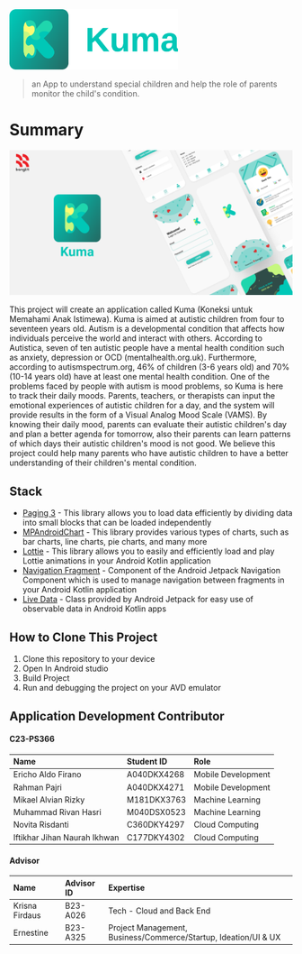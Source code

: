 <img src="https://raw.githubusercontent.com/KUMA-Capstone/Kuma-App/image-assets/logo.svg" alt="Logo" width="300">

> an App to understand special children and help the role of parents monitor the child's condition.


# Summary
![App Screenshot](https://raw.githubusercontent.com/KUMA-Capstone/Kuma-App/image-assets/banner.png)

This project will create an application called Kuma (Koneksi untuk Memahami Anak Istimewa). Kuma is aimed at autistic children from four to seventeen years old. Autism is a developmental condition that affects how individuals perceive the world and interact with others. According to Autistica, seven of ten autistic people have a mental health condition such as anxiety, depression or OCD (mentalhealth.org.uk). Furthermore, according to autismspectrum.org, 46% of children (3-6 years old) and 70% (10-14 years old) have at least one mental health condition. One of the problems faced by people with autism is mood problems, so Kuma is here to track their daily moods. Parents, teachers, or therapists can input the emotional experiences of autistic children for a day, and the system will provide results in the form of a Visual Analog Mood Scale (VAMS). By knowing their daily mood, parents can evaluate their autistic children's day and plan a better agenda for tomorrow, also their parents can learn patterns of which days their autistic children's mood is not good. We believe this project could help many parents who have autistic children to have a better understanding of their children's mental condition.

## Stack

- [Paging 3](https://developer.android.com/topic/libraries/architecture/paging/v3-overview) - This library allows you to load data efficiently by dividing data into small blocks that can be loaded independently
- [MPAndroidChart](https://github.com/PhilJay/MPAndroidChart) - This library provides various types of charts, such as bar charts, line charts, pie charts, and many more
- [Lottie](https://lottiefiles.com/blog/working-with-lottie/getting-started-with-lottie-animations-in-android-app) - This library allows you to easily and efficiently load and play Lottie animations in your Android Kotlin application
- [Navigation Fragment](https://developer.android.com/guide/navigation/get-started) - Component of the Android Jetpack Navigation Component which is used to manage navigation between fragments in your Android Kotlin application
- [Live Data](https://developer.android.com/topic/libraries/architecture/livedata?hl=id) - Class provided by Android Jetpack for easy use of observable data in Android Kotlin apps

## How to Clone This Project
1. Clone this repository to your device
2. Open In Android studio
3. Build Project
4. Run and debugging the project on your AVD emulator

## Application Development Contributor

#### C23-PS366

| Name | Student ID | Role |
| :--- | :--- | :--- |
| Ericho Aldo Firano | A040DKX4268 | Mobile Development |
| Rahman Pajri | A040DKX4271 | Mobile Development |
| Mikael Alvian Rizky | M181DKX3763 | Machine Learning |
| Muhammad Rivan Hasri | M040DSX0523 | Machine Learning |
| Novita Risdanti | C360DKY4297 | Cloud Computing |
| Iftikhar Jihan Naurah Ikhwan | C177DKY4302 | Cloud Computing |

#### Advisor

| Name | Advisor ID | Expertise |
| :--- | :--- | :--- |
| Krisna Firdaus | B23-A026 | Tech - Cloud and Back End |
| Ernestine | B23-A325 | Project Management, Business/Commerce/Startup, Ideation/UI & UX |

